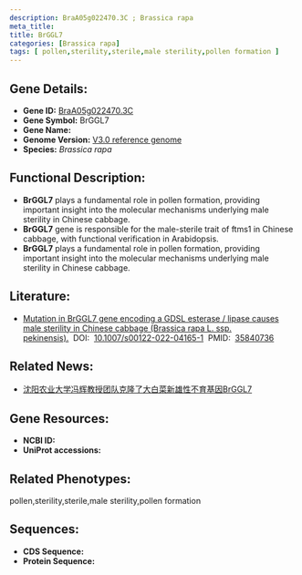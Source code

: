 ```yaml
---
description: BraA05g022470.3C ; Brassica rapa
meta_title:
title: BrGGL7
categories: [Brassica rapa]
tags: [ pollen,sterility,sterile,male sterility,pollen formation ]
---
```


## Gene Details:
- **Gene ID:**	[BraA05g022470.3C]()
- **Gene Symbol:** BrGGL7
- **Gene Name:** 
- **Genome Version:** [V3.0 reference genome]()
- **Species:** *Brassica rapa*

## Functional Description:
   - **BrGGL7** plays a fundamental role in pollen formation, providing important insight into the molecular mechanisms underlying male sterility in Chinese cabbage.
   - **BrGGL7** gene is responsible for the male-sterile trait of ftms1 in Chinese cabbage, with functional verification in Arabidopsis.
   - **BrGGL7** plays a fundamental role in pollen formation, providing important insight into the molecular mechanisms underlying male sterility in Chinese cabbage.

## Literature:
   - [Mutation in BrGGL7 gene encoding a GDSL esterase / lipase causes male sterility in Chinese cabbage (Brassica rapa L. ssp. pekinensis).]( https://link.springer.com/article/10.1007/s00122-022-04165-1)&nbsp;&nbsp;DOI:&nbsp;&nbsp;[10.1007/s00122-022-04165-1](https://link.springer.com/article/10.1007/s00122-022-04165-1)&nbsp;&nbsp;PMID:&nbsp;&nbsp;[35840736](https://pubmed.ncbi.nlm.nih.gov/35840736/)

## Related News:
   - [沈阳农业大学冯辉教授团队克隆了大白菜新雄性不育基因BrGGL7](https://mp.weixin.qq.com/s?__biz=MzIyOTY2NDYyNQ==&mid=2247548795&idx=5&sn=0ff3071879c0db9ca611ef2251346574&chksm=e8bd4d65dfcac473445c81fa4dd128555d480806b253459186b1b479113d6c1340b7e6b267b4&scene=27#wechat_redirect)

## Gene Resources:
- **NCBI ID:** [](https://www.ncbi.nlm.nih.gov/gene/?term=)
- **UniProt accessions:** [](https://www.uniprot.org/uniprotkb//entry)

## Related Phenotypes:
pollen,sterility,sterile,male sterility,pollen formation

## Sequences:
- **CDS Sequence:**
- **Protein Sequence:**
